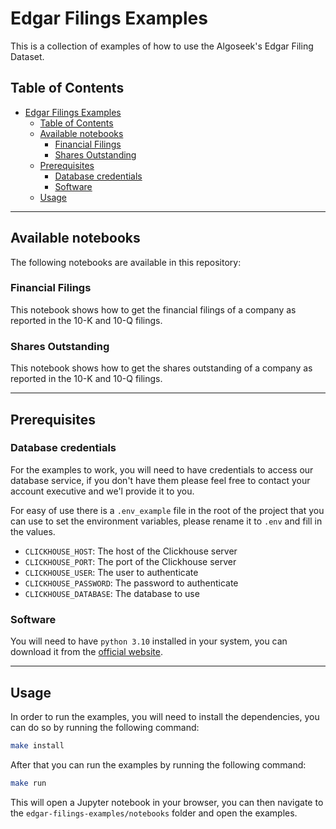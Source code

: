 # Edgar Filings Examples

This is a collection of examples of how to use the Algoseek's Edgar Filing Dataset.

## Table of Contents

- [Edgar Filings Examples](#edgar-filings-examples)
  - [Table of Contents](#table-of-contents)
  - [Available notebooks](#available-notebooks)
    - [Financial Filings](#financial-filings)
    - [Shares Outstanding](#shares-outstanding)
  - [Prerequisites](#prerequisites)
    - [Database credentials](#database-credentials)
    - [Software](#software)
  - [Usage](#usage)

----
## Available notebooks

The following notebooks are available in this repository:

### Financial Filings
This notebook shows how to get the financial filings of a company as reported in the 10-K and 10-Q filings.
### Shares Outstanding
This notebook shows how to get the shares outstanding of a company as reported in the 10-K and 10-Q filings.

----
## Prerequisites

### Database credentials

For the examples to work, you will need to have credentials to access our database service, if you don't have them please feel free to contact your account executive and we'l provide it to you.

For easy of use there is a `.env_example` file in the root of the project that you can use to set the environment variables, please rename it to `.env` and fill in the values.

- `CLICKHOUSE_HOST`: The host of the Clickhouse server
- `CLICKHOUSE_PORT`: The port of the Clickhouse server
- `CLICKHOUSE_USER`: The user to authenticate
- `CLICKHOUSE_PASSWORD`: The password to authenticate
- `CLICKHOUSE_DATABASE`: The database to use

### Software

You will need to have `python 3.10` installed in your system, you can download it from the [official website](https://www.python.org/downloads/).

----
## Usage

In order to run the examples, you will need to install the dependencies, you can do so by running the following command:

```bash
make install
```

After that you can run the examples by running the following command:

```bash
make run
```

This will open a Jupyter notebook in your browser, you can then navigate to the `edgar-filings-examples/notebooks` folder and open the examples.

